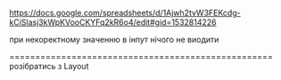 https://docs.google.com/spreadsheets/d/1Ajwh2tvW3FEKcdg-kCiSlasj3kWpKVooCKYFq2kR6o4/edit#gid=1532814226

при некоректному значенню в інпут нічого не виодити

===================================================
розібратись з Layout